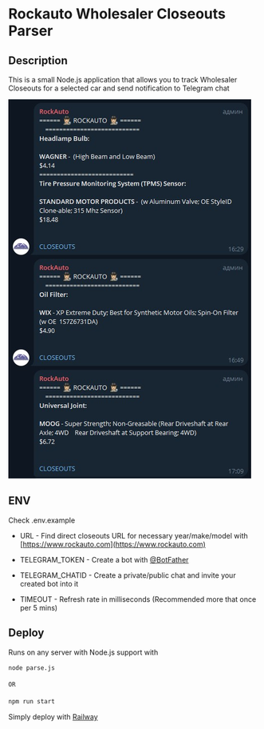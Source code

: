 # Rockauto Wholesaler Closeouts Parser

## Description

This is a small Node.js application that allows you to track Wholesaler Closeouts for a selected car and send notification to Telegram chat

![Telegram notification](https://github.com/imdimasan/rockparser/blob/prod/assets/example.jpg?raw=true)

## ENV

Check .env.example

- URL - Find direct closeouts URL for necessary year/make/model with [https://www.rockauto.com](https://www.rockauto.com)

- TELEGRAM_TOKEN - Create a bot with [@BotFather](https://t.me/BotFather)
- TELEGRAM_CHATID - Create a private/public chat and invite your created bot into it
- TIMEOUT - Refresh rate in milliseconds (Recommended more that once per 5 mins)

## Deploy

Runs on any server with Node.js support with

```bash
node parse.js

OR

npm run start
```

Simply deploy with [Railway](https://railway.app?referralCode=pm9edL)
